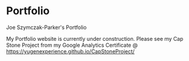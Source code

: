 # Portfolio
Joe Szymczak-Parker's Portfolio

My Portfolio website is currently under construction.  Please see my Cap Stone Project from my Google Analytics Certificate @ https://yugenexperience.github.io/CapStoneProject/
